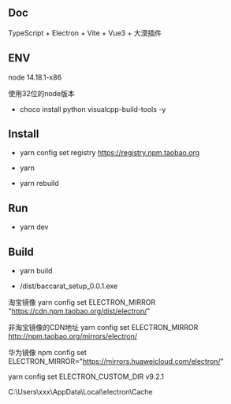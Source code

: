 ## Doc

TypeScript + Electron + Vite + Vue3 + 大漠插件

## ENV

node 14.18.1-x86

使用32位的node版本

- choco install python visualcpp-build-tools -y

## Install
- yarn config set registry https://registry.npm.taobao.org

- yarn

- yarn rebuild

## Run

- yarn dev

## Build

- yarn build

- /dist/baccarat_setup_0.0.1.exe

淘宝镜像
yarn config set ELECTRON_MIRROR "https://cdn.npm.taobao.org/dist/electron/"

非淘宝镜像的CDN地址
yarn config set ELECTRON_MIRROR http://npm.taobao.org/mirrors/electron/

华为镜像
npm config set ELECTRON_MIRROR="https://mirrors.huaweicloud.com/electron/"

yarn config set ELECTRON_CUSTOM_DIR v9.2.1

C:\Users\xxx\AppData\Local\electron\Cache

